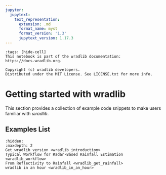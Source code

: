 ```yaml
---
jupyter:
  jupytext:
    text_representation:
      extension: .md
      format_name: myst
      format_version: '1.3'
      jupytext_version: 1.17.3
---
```


```{raw-cell}
:tags: [hide-cell]
This notebook is part of the wradlib documentation: https://docs.wradlib.org.

Copyright (c) wradlib developers.
Distributed under the MIT License. See LICENSE.txt for more info.
```

# Getting started with wradlib

This section provides a collection of example code snippets to make users familiar with $\omega radlib$.

## Examples List
```{toctree}
:hidden:
:maxdepth: 2
Get wradlib version <wradlib_introduction>
Typical Workflow for Radar-Based Rainfall Estimation <wradlib_workflow>
From Reflectivity to Rainfall <wradlib_get_rainfall>
wradlib in an hour <wradlib_in_an_hour>
```
